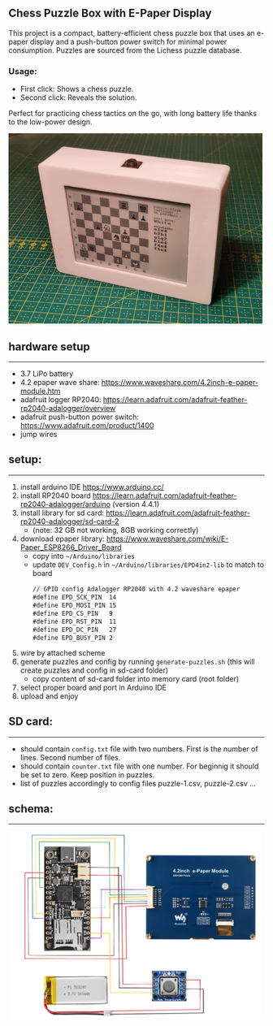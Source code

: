 
## Chess Puzzle Box with E-Paper Display
This project is a compact, battery-efficient chess puzzle box that uses an e-paper display and a push-button power switch for minimal power consumption. Puzzles are sourced from the Lichess puzzle database.

### Usage:

* First click: Shows a chess puzzle.
* Second click: Reveals the solution.

Perfect for practicing chess tactics on the go, with long battery life thanks to the low-power design.


<img src="./prototype.png" width="500" alt="image of chess box"/>

## hardware setup

---
- 3.7 LiPo battery 
- 4.2 epaper wave share: https://www.waveshare.com/4.2inch-e-paper-module.htm
- adafruit logger RP2040: https://learn.adafruit.com/adafruit-feather-rp2040-adalogger/overview
- adafruit push-button power switch: https://www.adafruit.com/product/1400
- jump wires

## setup:

---
1. install arduino IDE https://www.arduino.cc/
2. install RP2040 board https://learn.adafruit.com/adafruit-feather-rp2040-adalogger/arduino (version 4.4.1)
3. install library for sd card: https://learn.adafruit.com/adafruit-feather-rp2040-adalogger/sd-card-2   
   - (note: 32 GB not working, 8GB working correctly)
4. download epaper library: https://www.waveshare.com/wiki/E-Paper_ESP8266_Driver_Board
   - copy into `~/Arduino/libraries`
   - update `DEV_Config.h` in `~/Arduino/libraries/EPD4in2-lib` to match to board
     ```
     // GPIO config Adalogger RP2040 with 4.2 waveshare epaper
     #define EPD_SCK_PIN  14
     #define EPD_MOSI_PIN 15
     #define EPD_CS_PIN   9
     #define EPD_RST_PIN  11
     #define EPD_DC_PIN   27
     #define EPD_BUSY_PIN 2
     ```
5. wire by attached scheme
6. generate puzzles and config by running `generate-puzzles.sh` (this will create puzzles and config in sd-card folder)
   - copy content of sd-card folder into memory card (root folder)
7. select proper board and port in Arduino IDE
8. upload and enjoy

## SD card:

---
  - should contain `config.txt` file with two numbers. First is the number of lines. Second number of files.
  - should contain `counter.txt` file with one number. For beginnig it should be set to zero. Keep position in puzzles.
  - list of puzzles accordingly to config files puzzle-1.csv, puzzle-2.csv ... 

## schema:

---
<img src="./scheme-chesspuzzles.png" width="500" alt="image of schema"/>

